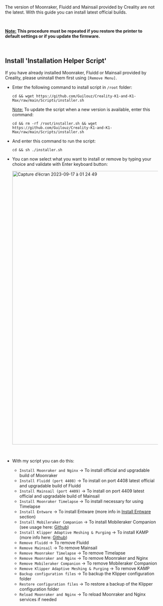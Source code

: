 The version of Moonraker, Fluidd and Mainsail provided by Creality are not the latest. With this guide you can install latest official builds.

<br />

**<u>Note:</u> This procedure must be repeated if you restore the printer to default settings or if you update the firmware.**

<br />

## Install 'Installation Helper Script'

If you have already installed Moonraker, Fluidd or Mainsail provided by Creality, please uninstall them first using `[Remove Menu]`.

- Enter the following command to install script in `/root` folder:

  ```
  cd && wget https://github.com/Guilouz/Creality-K1-and-K1-Max/raw/main/Scripts/installer.sh
  ```

  <u>Note:</u> To update the script when a new version is available, enter this command:

  ```
  cd && rm -rf /root/installer.sh && wget https://github.com/Guilouz/Creality-K1-and-K1-Max/raw/main/Scripts/installer.sh
  ```

- And enter this command to run the script:

  ```
  cd && sh ./installer.sh
  ```

- You can now select what you want to install or remove by typing your choice and validate with Enter keyboard button:

  <img width="900" alt="Capture d’écran 2023-09-17 à 01 24 49" src="https://github.com/Guilouz/Creality-K1-and-K1-Max/assets/12702322/b56f7af4-20c7-47e6-b33b-de55fe585508">

<br />

- With my script you can do this:

  - `Install Moonraker and Nginx` -> To install official and upgradable build of Moonraker
  - `Install Fluidd (port 4408)` -> To install on port 4408 latest official and upgradable build of Fluidd
  - `Install Mainsail (port 4409)` -> To install on port 4409 latest official and upgradable build of Mainsail
  - `Install Moonraker Timelapse` -> To install necessary for using Timelapse
  - `Install Entware` -> To install Entware (more info in [Install Entware](https://github.com/Guilouz/Creality-K1-and-K1-Max/wiki/Install-Entware) section)
  - `Install Mobileraker Companion` -> To install Mobileraker Companion (see usage here: [Github](https://github.com/Clon1998/mobileraker_companion#how-it-works))
  - `Install Klipper Adaptive Meshing & Purging` -> To install KAMP (more info here: [Github](https://github.com/kyleisah/Klipper-Adaptive-Meshing-Purging))
  - `Remove Fluidd` -> To remove Fluidd
  - `Remove Mainsail` -> To remove Mainsail
  - `Remove Moonraker Timelapse` -> To remove Timelapse
  - `Remove Moonraker and Nginx` -> To remove Moonraker and Nginx
  - `Remove Mobileraker Companion` -> To remove Mobileraker Companion
  - `Remove Klipper Adaptive Meshing & Purging` -> To remove KAMP
  - `Backup configuration files` -> To backup the Klipper configuration folder
  - `Restore configuration files` -> To restore a backup of the Klipper configuration folder
  - `Reload Moonraker and Nginx` -> To reload Moonraker and Nginx services if needed

<br />
